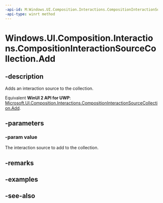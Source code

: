 ```yaml
---
-api-id: M:Windows.UI.Composition.Interactions.CompositionInteractionSourceCollection.Add(Windows.UI.Composition.Interactions.ICompositionInteractionSource)
-api-type: winrt method
---
```


<!-- Method syntax
public void Add(Windows.UI.Composition.Interactions.ICompositionInteractionSource value)
-->

# Windows.UI.Composition.Interactions.CompositionInteractionSourceCollection.Add

## -description
Adds an interaction source to the collection.

Equivalent **WinUI 2 API for UWP**: [Microsoft.UI.Composition.Interactions.CompositionInteractionSourceCollection.Add](/windows/winui/api/microsoft.ui.composition.interactions.compositioninteractionsourcecollection.add).

## -parameters
### -param value
The interaction source to add to the collection.

## -remarks

## -examples

## -see-also
